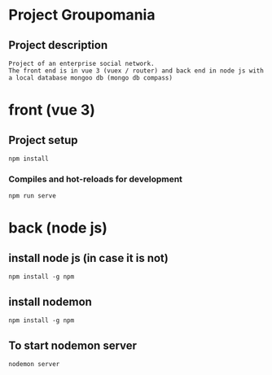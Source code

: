 # Project Groupomania

## Project description
```
Project of an enterprise social network.
The front end is in vue 3 (vuex / router) and back end in node js with a local database mongoo db (mongo db compass)
```

# front (vue 3)

## Project setup
```
npm install
```

### Compiles and hot-reloads for development
```
npm run serve
```

# back (node js)

## install node js (in case it is not)
```
npm install -g npm
```

## install nodemon 
```
npm install -g npm
```

## To start nodemon server
```
nodemon server
```
